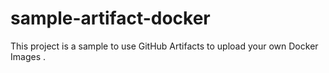 # sample-artifact-docker

This project is a sample to use GitHub Artifacts to upload your own Docker Images .